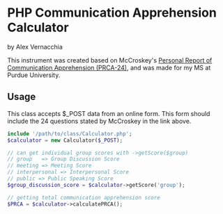 <h1>PHP Communication Apprehension Calculator</h1>
<p>by Alex Vernacchia</p>

<p>This instrument was created based on McCroskey's <a href="http://www.jamescmccroskey.com/measures/prca24.htm" target="_blank">Personal Report of Communication Apprehension (PRCA-24)</a>, and was made for my MS at Purdue University.</p>

<h2>Usage</h2>
<p>This class accepts $_POST data from an online form. This form should include the 24 questions stated by McCroskey in the link above.</p>

```php
include '/path/to/class/Calculator.php';
$calculator = new Calculator($_POST);
```

```php
// can get individual group scores with ->getScore($group)
// group   => Group Discussion Score
// meeting => Meeting Score
// interpersonal => Interpersonal Score
// public => Public Speaking Score
$group_discussion_score = $calculator->getScore('group');

// getting total communication apprehension score
$PRCA = $calculator->calculatePRCA();
```
